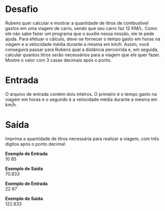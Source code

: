 <h1>Desafio</h1>

<p>Rubens quer calcular e mostrar a quantidade de litros de combustível gastos em uma viagem de carro, sendo que seu carro faz 12 KM/L. Como ele não sabe fazer um programa que o auxilie nessa missão, ele te pede ajuda. Para efetuar o cálculo, deve-se fornecer o tempo gasto em horas na viagem e a velocidade média durante a mesma em km/h. Assim, você conseguirá passar para Rubens qual a distância percorrida e, em seguida, calcular quantos litros serão necessários para a viagem que ele quer fazer. Mostre o valor com 3 casas decimais após o ponto.</p>

<h1>Entrada</h1>
<p>O arquivo de entrada contém dois inteiros. O primeiro é o tempo gasto na viagem em horas e o segundo é a velocidade média durante a mesma em km/h.</p>

<h1>Saída</h1>
<p>Imprima a quantidade de litros necessária para realizar a viagem, com três dígitos após o ponto decimal:</p>

 
<strong>Exemplo de Entrada</strong><br>
10 85

<strong>Exemplo de Saída</strong><br>
70.833

 
<strong>Exemplo de Entrada</strong><br>
22 67

<strong>Exemplo de Saída</strong><br>
122.833
